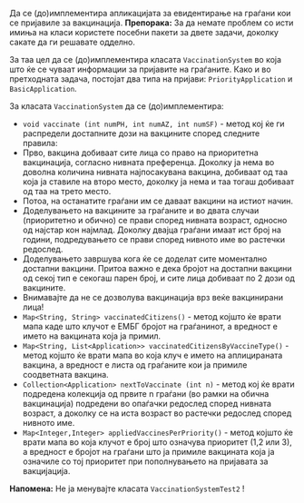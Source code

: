 Да се (до)имплементира апликацијата за евидентирање на граѓани кои се пријавиле за вакцинација. 
**Препорака:** За да немате проблем со исти имиња на класи користете посебни пакети за двете задачи, доколку сакате да ги решавате одделно.

За таа цел да се (до)имплементира класата `VaccinationSystem` во која што ќе се чуваат информации за пријавите на граѓаните. Како и во претходната задача, постојат два типа на пријави: `PriorityApplication` и `BasicApplication`. 

За класата `VaccinationSystem` да се (до)имплементира:

- `void vaccinate (int numPH, int numAZ, int numSF)` - метод кој ќе ги распредели достапните дози на вакцините според следните правила:
 - Прво, вакцина добиваат сите лица со право на приоритетна вакцинација, согласно нивната преференца. Доколку ја нема во доволна количина нивната најпосакувана вакцина, добиваат од таа која ја ставиле на второ место, доколку ја нема и таа тогаш добиваат од таа на трето место.
 - Потоа, на останатите граѓани им се даваат вакцини на истиот начин.
 - Доделувањето на вакцините за граѓаните и во двата случаи (приоритетно и обично) се прави според нивната возраст, односно од најстар кон најмлад. Доколку двајца граѓани имаат ист број на години, подредувањето се прави според нивното име во растечки редослед. 
 - Доделувањето завршува кога ќе се доделат сите моментално достапни вакцини. Притоа важно е дека бројот на достапни вакцини од секој тип е секогаш парен број, и сите лица добиваат по 2 дози од вакцините.
 - Внимавајте да не се дозволува вакцинација врз веќе вакцинирани лица!
- `Map<String, String> vaccinatedCitizens()` - метод којшто ќе врати мапа каде што клучот е ЕМБГ бројот на граѓанинот, а вредност е името на вакцината која ја примил.
- `Map<String, List<Application>> vaccinatedCitizensByVaccineType()` - метод којшто ќе врати мапа во која клуч е името на аплицираната вакцина, а вредност е листа од граѓаните кои ја примиле соодветната вакцина.  
- `Collection<Application> nextToVaccinate (int n)` - метод кој ќе врати подредена колекција од првите n граѓани (во рамки на обична вакцинација) подредени во опаѓачки редослед според нивната возраст, а доколку се на иста возраст во растечки редослед според нивното име. 
- `Map<Integer,Integer> appliedVaccinesPerPriority()` - метод којшто ќе врати мапа во која клучот е број што означува приоритет (1,2 или 3), а вредност е бројот на граѓани што ја примиле вакцината која ја означиле со тој приоритет при пополнувањето на пријавата за вакцијација.

**Напомена:** Не ја менувајте класата `VaccinationSystemTest2` !